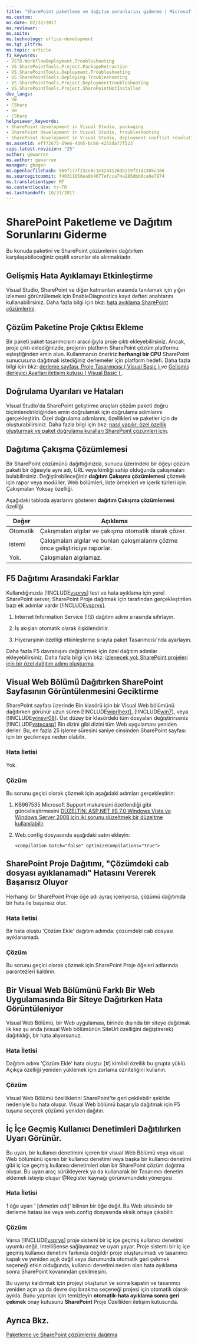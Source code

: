 ```yaml
---
title: "SharePoint paketleme ve dağıtım sorunlarını giderme | Microsoft Docs"
ms.custom: 
ms.date: 02/22/2017
ms.reviewer: 
ms.suite: 
ms.technology: office-development
ms.tgt_pltfrm: 
ms.topic: article
f1_keywords:
- VSTO.WorkflowDeployment.Troubleshooting
- VS.SharePointTools.Project.PackageRetraction
- VS.SharePointTools.Deployment.Troubleshooting
- VS.SharePointTools.Deploying.Troubleshooting
- VS.SharePointTools.Project.DeploymentTroubleshooting
- VS.SharePointTools.Project.SharePointNotInstalled
dev_langs:
- VB
- CSharp
- VB
- CSharp
helpviewer_keywords:
- SharePoint development in Visual Studio, packaging
- SharePoint development in Visual Studio, troubleshooting
- SharePoint development in Visual Studio, deployment conflict resolution
ms.assetid: eff72675-59e6-4395-bc80-4255da77f523
caps.latest.revision: "25"
author: gewarren
ms.author: gewarren
manager: ghogen
ms.openlocfilehash: 569f177f23ce8c1e32441263b219f51d2305ca86
ms.sourcegitcommit: f40311056ea0b4677efcca74a285dbb0ce0e7974
ms.translationtype: MT
ms.contentlocale: tr-TR
ms.lasthandoff: 10/31/2017
---
```

# <a name="troubleshooting-sharepoint-packaging-and-deployment"></a>SharePoint Paketleme ve Dağıtım Sorunlarını Giderme
  Bu konuda paketini ve SharePoint çözümlerini dağıtırken karşılaşabileceğiniz çeşitli sorunlar ele alınmaktadır.  
  
## <a name="enabling-enhanced-debugging"></a>Gelişmiş Hata Ayıklamayı Etkinleştirme  
 Visual Studio, SharePoint ve diğer katmanları arasında tanılamak için yığın izlemesi görüntülemek için EnableDiagnostics kayıt defteri anahtarını kullanabilirsiniz. Daha fazla bilgi için bkz: [hata ayıklama SharePoint çözümlerini](../sharepoint/debugging-sharepoint-solutions.md).  
  
## <a name="adding-project-output-to-the-solution-package"></a>Çözüm Paketine Proje Çıktısı Ekleme  
 Bir paketi paket tasarımcısını aracılığıyla proje çıktı ekleyebilirsiniz. Ancak, proje çıktı eklediğinizde, projenin platform SharePoint çözüm platformu eşleştiğinden emin olun. Kullanmanızı öneririz **herhangi bir CPU** SharePoint sunucusuna dağıtmak istediğiniz derlemeler için platform hedefi. Daha fazla bilgi için bkz: [derleme sayfası, Proje Tasarımcısı &#40; Visual Basic &#41; ](/visualstudio/ide/reference/compile-page-project-designer-visual-basic) ve [Gelişmiş derleyici Ayarları iletişim kutusu &#40; Visual Basic &#41; ](/visualstudio/ide/reference/advanced-compiler-settings-dialog-box-visual-basic).  
  
## <a name="validation-warnings-and-errors"></a>Doğrulama Uyarıları ve Hataları  
 Visual Studio'da SharePoint geliştirme araçları çözüm paketi doğru biçimlendirildiğinden emin doğrulamak için doğrulama adımlarını gerçekleştirin. Özel doğrulama adımlarını, özellikleri ve paketler için de oluşturabilirsiniz. Daha fazla bilgi için bkz: [nasıl yapılır: özel özellik oluşturmak ve paket doğrulama kuralları SharePoint çözümleri için](../sharepoint/how-to-create-custom-feature-and-package-validation-rules-for-sharepoint-solutions.md).  
  
## <a name="deployment-conflict-resolution"></a>Dağıtıma Çakışma Çözümlemesi  
 Bir SharePoint çözümünü dağıttığınızda, sunucu üzerindeki bir öğeyi çözüm paketi bir öğesiyle aynı adı, URL veya kimliği sahip olduğunda çakışmaları bulabilirsiniz. Değiştirebileceğiniz **dağıtım Çakışma çözümlemesi** çözmek için rapor veya modüller, Web bölümleri, liste örnekleri ve içerik türleri için Çakışmaları Yoksay özelliği.  
  
 Aşağıdaki tabloda ayarlarını gösteren **dağıtım Çakışma çözümlemesi** özelliği.  
  
|Değer|Açıklama|  
|-----------|-----------------|  
|Otomatik|Çakışmaları algılar ve çakışma otomatik olarak çözer.|  
|istemi|Çakışmaları algılar ve bunları çakışmalarını çözme önce geliştiriciye raporlar.|  
|Yok.|Çakışmaları algılamaz.|  
  
## <a name="differences-between-f5-deployment"></a>F5 Dağıtımı Arasındaki Farklar  
 Kullandığınızda [!INCLUDE[vsprvs](../sharepoint/includes/vsprvs-md.md)] test ve hata ayıklama için yerel SharePoint server, SharePoint Proje dağıtmak için tarafından gerçekleştirilen bazı ek adımlar vardır [!INCLUDE[vsprvs](../sharepoint/includes/vsprvs-md.md)].  
  
1.  Internet Information Service (IIS) dağıtım adımı sırasında sıfırlayın.  
  
2.  İş akışları otomatik olarak ilişkilendirilir.  
  
3.  Hiyerarşinin özelliği etkinleştirme sırayla paket Tasarımcısı'nda ayarlayın.  
  
 Daha fazla F5 davranışını değiştirmek için özel dağıtım adımlar ekleyebilirsiniz. Daha fazla bilgi için bkz: [izlenecek yol: SharePoint projeleri için bir özel dağıtım adımı oluşturma](../sharepoint/walkthrough-creating-a-custom-deployment-step-for-sharepoint-projects.md).  
  
## <a name="delay-displaying-sharepoint-page-when-deploying-visual-web-part"></a>Visual Web Bölümü Dağıtırken SharePoint Sayfasının Görüntülenmesini Geciktirme  
 SharePoint sayfası üzerinde Bin klasörü için bir Visual Web bölümünü dağıtırken görünür uzun süren [!INCLUDE[wiprlhext](../sharepoint/includes/wiprlhext-md.md)], [!INCLUDE[win7](../sharepoint/includes/win7-md.md)], veya [!INCLUDE[winsvr08](../sharepoint/includes/winsvr08-md.md)]. Üst düzey bir klasördeki tüm dosyaları değiştirirseniz [!INCLUDE[vstecasp](../sharepoint/includes/vstecasp-md.md)] Bin dizini gibi dizini tüm Web uygulaması yeniden derler. Bu, en fazla 25 işleme süresini saniye cinsinden SharePoint sayfası için bir gecikmeye neden olabilir.  
  
### <a name="error-message"></a>Hata İletisi  
 Yok.  
  
### <a name="resolution"></a>Çözüm  
 Bu sorunu geçici olarak çözmek için aşağıdaki adımları gerçekleştirin:  
  
1.  KB967535 Microsoft Support makalesini özetlendiği gibi güncelleştirmesini [DÜZELTİN: ASP.NET IIS 7.0 Windows Vista ve Windows Server 2008 için iki sorunu düzeltmek bir düzeltme kullanılabilir](http://go.microsoft.com/fwlink/?LinkId=179055).  
  
2.  Web.config dosyasında aşağıdaki satırı ekleyin:  
  
    ```  
    <compilation batch="false" optimizeCompilations="true">  
    ```  
  
## <a name="sharepoint-project-deployment-fails-with-error-failed-to-extract-the-cab-file-in-the-solution"></a>SharePoint Proje Dağıtımı, "Çözümdeki cab dosyası ayıklanamadı" Hatasını Vererek Başarısız Oluyor  
 Herhangi bir SharePoint Proje öğe adı ayraç içeriyorsa, çözümü dağıtımda bir hata ile başarısız olur.  
  
### <a name="error-message"></a>Hata İletisi  
 Bir hata oluştu 'Çözüm Ekle' dağıtım adımda: çözümdeki cab dosyası ayıklanamadı.  
  
### <a name="resolution"></a>Çözüm  
 Bu sorunu geçici olarak çözmek için SharePoint Proje öğeleri adlarında parantezleri kaldırın.  
  
## <a name="error-appears-when-deploying-a-visual-web-part-to-a-site-on-a-different-web-application"></a>Bir Visual Web Bölümünü Farklı Bir Web Uygulamasında Bir Siteye Dağıtırken Hata Görüntüleniyor  
 Visual Web Bölümü, bir Web uygulaması, birinde dışında bir siteye dağıtmak ilk kez şu anda (visual Web bölümünün SiteUrl özelliğini değiştirerek) dağıtıldığı, bir hata alıyorsunuz.  
  
### <a name="error-message"></a>Hata İletisi  
 Dağıtım adımı 'Çözüm Ekle' hata oluştu: [#] kimlikli özellik bu grupta yüklü. Açıkça özelliği yeniden yüklemek için zorlama özniteliğini kullanın.  
  
### <a name="resolution"></a>Çözüm  
 Visual Web Bölümü özelliklerini SharePoint'te geri çekilebilir şekilde nedeniyle bu hata oluşur. Visual Web bölümü başarıyla dağıtmak için F5 tuşuna seçerek çözümü yeniden dağıtın.  
  
## <a name="warning-appears-when-deploying-nested-user-controls"></a>İç İçe Geçmiş Kullanıcı Denetimleri Dağıtılırken Uyarı Görünür.  
 Bu uyarı, bir kullanıcı denetimini içeren bir visual Web Bölümü veya visual Web bölümünü içeren bir kullanıcı denetimi veya başka bir kullanıcı denetimi gibi iç içe geçmiş kullanıcı denetimleri olan bir SharePoint çözüm dağıtma oluşur. Bu uyarı araç sürükleyerek ya da kullanarak bir Tasarımcı denetim eklemek isteyip oluşur @Register kaynağı görünümündeki yönergesi.  
  
### <a name="error-message"></a>Hata İletisi  
 1 öğe uyarı ' [*denetim adı*]' bilinen bir öğe değil. Bu Web sitesinde bir derleme hatası ise veya web.config dosyasında eksik ortaya çıkabilir.  
  
### <a name="resolution"></a>Çözüm  
 Varsa [!INCLUDE[vsprvs](../sharepoint/includes/vsprvs-md.md)] proje sistemi bir iç içe geçmiş kullanıcı denetimi uyumlu değil, IntelliSense sağlayamaz ve uyarı yayar. Proje sistemi bir iç içe geçmiş kullanıcı denetimi farkında değildir proje oluşturulmadı ve tasarımcı kapalı ve yeniden açık değil veya durumunda otomatik geri çekmek seçeneği etkin olduğunda, kullanıcı denetimi neden olan hata ayıklama sonra SharePoint kovanından çekilmesini.  
  
 Bu uyarıyı kaldırmak için projeyi oluşturun ve sonra kapatın ve tasarımcı yeniden açın ya da devre dışı bırakma seçeneği projesi için otomatik olarak ayıkla. Bunu yapmak için temizleyin **otomatik-hata ayıklama sonra geri çekmek** onay kutusunu **SharePoint** Proje Özellikleri iletişim kutusunda.  
  
## <a name="see-also"></a>Ayrıca Bkz.  
 [Paketleme ve SharePoint çözümlerini dağıtma](../sharepoint/packaging-and-deploying-sharepoint-solutions.md)  
  
  
